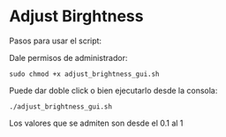 # Adjust Birghtness

Pasos para usar el script:

Dale permisos de administrador:

```
sudo chmod +x adjust_brightness_gui.sh
```

Puede dar doble click o bien ejecutarlo desde la consola:

```
./adjust_brightness_gui.sh 
```

Los valores que se admiten son desde el 0.1 al 1
